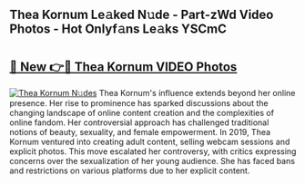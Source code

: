 ## Thea Kornum Le𝚊ked N𝚞de - Part-zWd Video Photos - Hot Onlyf𝚊ns Le𝚊ks YSCmC

# <h2><a href="http://ab42865.deff.icu/?id=Thea+Kornum">🔗 New 👉🔴 Thea Kornum VIDEO Photos</a></h2>

[![Thea Kornum N𝚞des](https://i.imgur.com/rIISA9y.gif)](http://ab42865.deff.icu/?id=Thea+Kornum)
Thea Kornum's influence extends beyond her online presence. Her rise to prominence has sparked discussions about the changing landscape of online content creation and the complexities of online fandom. Her controversial approach has challenged traditional notions of beauty, sexuality, and female empowerment. In 2019, Thea Kornum ventured into creating adult content, selling webcam sessions and explicit photos. This move escalated her controversy, with critics expressing concerns over the sexualization of her young audience. She has faced bans and restrictions on various platforms due to her explicit content.
